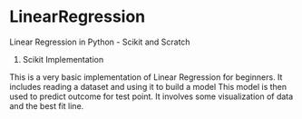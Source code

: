 # LinearRegression
Linear Regression in Python - Scikit and Scratch

1. Scikit Implementation

This is a very basic implementation of Linear Regression for beginners. It includes reading a dataset and using it to build a model
This model is then used to predict outcome for test point.
It involves some visualization of data and the best fit line.
